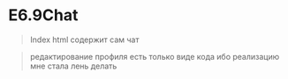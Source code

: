 # E6.9Chat
> Index html содержит сам чат


>редактирование профиля есть только виде кода ибо реализацию мне стала лень делать
